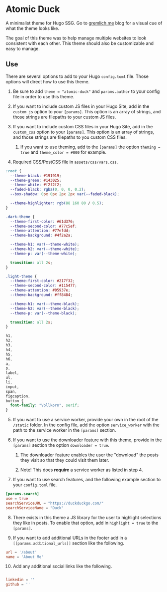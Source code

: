# Atomic Duck

A minimalist theme for Hugo SSG. Go to [gremlich.me](https://gremlich.me) blog for a visual cue of what the theme looks like.

The goal of this theme was to help manage multiple websites to look consistent with each other. This theme should also be customizable and easy to manage.

## Use

There are several options to add to your Hugo `config.toml` file. Those options will direct how to use this theme.

1. Be sure to add `theme = "atomic-duck"` and `params.author` to your config file in order to use this theme.

2. If you want to include custom JS files in your Hugo Site, add in the `custom_js` option to your `[params]`. This option is an array of strings, and those strings are filepaths to your custom JS files.

3. If you want to include custom CSS files in your Hugo Site, add in the `custom_css` option to your `[params]`. This option is an array of strings, and those strings are filepaths to you custom CSS files.

   1. If you want to use theming, add to the `[params]` the option `theming = true` and `theme_color = #000` for example.

4. Required CSS/PostCSS file in `assets/css/vars.css`.

```css
:root {
  --theme-black: #191919;
  --theme-green: #143025;
  --theme-white: #f2f2f2;
  --faded-black: rgba(0, 0, 0, 0.2);
  --box-shadow: 0px 0px 2px 2px var(--faded-black);

  --theme-highlighter: rgb(88 160 80 / 0.5);
}

.dark-theme {
  --theme-first-color: #61d376;
  --theme-second-color: #77c5ef;
  --theme-attention: #77efdd;
  --theme-background: #4f2a2a;

  --theme-h1: var(--theme-white);
  --theme-h2: var(--theme-white);
  --theme-p: var(--theme-white);

  transition: all 2s;
}

.light-theme {
  --theme-first-color: #217f32;
  --theme-second-color: #115477;
  --theme-attention: #05937e;
  --theme-background: #ff8484;

  --theme-h1: var(--theme-black);
  --theme-h2: var(--theme-black);
  --theme-p: var(--theme-black);

  transition: all 2s;
}

h1,
h2,
h3,
h4,
h5,
h6,
a,
p,
label,
ul,
li,
input,
span,
figcaption,
button {
  font-family: "Vollkorn", serif;
}
```

5. If you want to use a service worker, provide your own in the root of the `/static` folder. In the config file, add the option `service_worker` with the path to the service worker in the `[params]` section.

6. If you want to use the downloader feature with this theme, provide in the `[params]` section the option `downloader = true`.

   1. The downloader feature enables the user the "download" the posts they visit so that they could visit them later.

   2. Note! This does **require** a service worker as listed in step 4.

7. If you want to use search features, and the following example section to your `config.toml` file.

```toml
[params.search]
use = true
searchServiceURL = "https://duckduckgo.com/"
searchServiceName = "Duck"
```

8. There exists in this theme a JS library for the user to highlight selections they like in posts. To enable that option, add in `highlight = true` to the `[params]`.

9. If you want to add additional URLs in the footer add in a `[[params.additional_urls]]` section like the following.

```toml
url = '/about'
name = 'About Me'
```

10. Add any additional social links like the following.

```toml

linkedin = ''
github = ''
```
